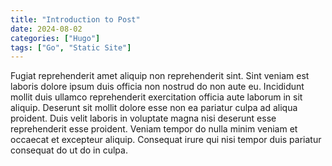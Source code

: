 ```yaml
---
title: "Introduction to Post"
date: 2024-08-02
categories: ["Hugo"]
tags: ["Go", "Static Site"]
---
```


Fugiat reprehenderit amet aliquip non reprehenderit sint. Sint veniam est laboris dolore ipsum duis officia non nostrud do non aute eu. Incididunt mollit duis ullamco reprehenderit exercitation officia aute laborum in sit aliquip. Deserunt sit mollit dolore esse non ea pariatur culpa ad aliqua proident. Duis velit laboris in voluptate magna nisi deserunt esse reprehenderit esse proident. Veniam tempor do nulla minim veniam et occaecat et excepteur aliquip. Consequat irure qui nisi tempor duis pariatur consequat do ut do in culpa.
